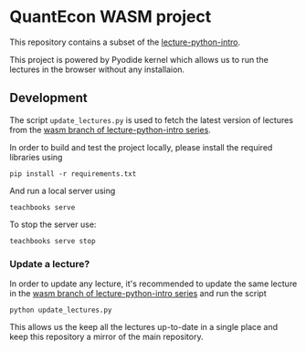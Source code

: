 # QuantEcon WASM project

This repository contains a subset of the [lecture-python-intro](https://intro.quantecon.org/intro.html).

This project is powered by Pyodide kernel which allows us to run the lectures in the browser without
any installaion.

## Development

The script `update_lectures.py` is used to fetch the latest version of lectures from the
[wasm branch of lecture-python-intro series](https://github.com/QuantEcon/lecture-python-intro/tree/wasm).

In order to build and test the project locally, please install the required libraries using
```
pip install -r requirements.txt
```

And run a local server using
```
teachbooks serve
```

To stop the server use:
```
teachbooks serve stop
```

### Update a lecture?

In order to update any lecture, it's recommended to update the same lecture in the
[wasm branch of lecture-python-intro series](https://github.com/QuantEcon/lecture-python-intro/tree/wasm) and 
run the script
```
python update_lectures.py
```

This allows us the keep all the lectures up-to-date in a single place and keep this repository a mirror of the 
main repository.
